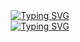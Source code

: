 <div align="center">
<a href=""><img src="https://readme-typing-svg.herokuapp.com?font=Lime&size=40&duration=1&pause=10&color=4E8356&background=FFFE7A&center=true&vCenter=true&width=700&lines=Codewars+JavaScript+Answers" alt="Typing SVG" /></a>
</div>

<div align="center">
<a href="https://www.codewars.com/users/KamranAbdullaev"><img src="https://readme-typing-svg.herokuapp.com?font=Lime&size=30&duration=200&pause=1000&color=000103&background=7A5BFF&center=true&vCenter=true&width=435&lines=My+Codewars" alt="Typing SVG" /></a>
</a>

</div>

